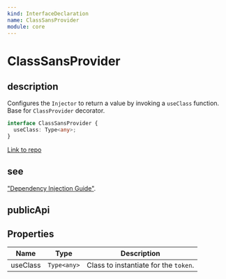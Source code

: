 ```yaml
---
kind: InterfaceDeclaration
name: ClassSansProvider
module: core
---
```


# ClassSansProvider

## description

Configures the `Injector` to return a value by invoking a `useClass` function.
Base for `ClassProvider` decorator.

```ts
interface ClassSansProvider {
  useClass: Type<any>;
}
```

[Link to repo](https://github.com/timdeschryver/angular/blob/master/packages/core/src/di/interface/provider.ts#L286-L291)

## see

["Dependency Injection Guide"](guide/dependency-injection).

## publicApi

## Properties

| Name     | Type        | Description                           |
| -------- | ----------- | ------------------------------------- |
| useClass | `Type<any>` | Class to instantiate for the `token`. |
